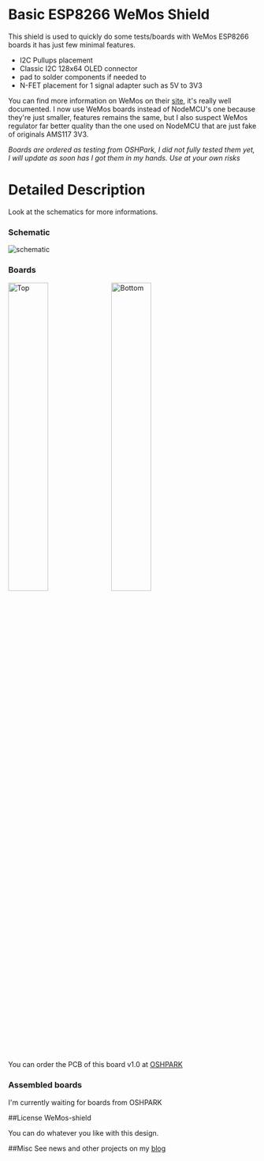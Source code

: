Basic ESP8266 WeMos Shield
==========================

This shield is used to quickly do some tests/boards with WeMos ESP8266 boards it has just few minimal features.
- I2C Pullups placement
- Classic I2C 128x64 OLED connector
- pad to solder components if needed to
- N-FET placement for 1 signal adapter such as 5V to 3V3

You can find more information on WeMos on their [site][1], it's really well documented.
I now use WeMos boards instead of NodeMCU's one because they're just smaller, features remains the same, but I also suspect WeMos regulator far better quality than the one used on NodeMCU that are just fake of originals AMS117 3V3.

*Boards are ordered as testing from OSHPark, I did not fully tested them yet, I will update as soon has I got them in my hands. Use at your own risks*

Detailed Description
====================

Look at the schematics for more informations.

### Schematic  
![schematic](https://raw.githubusercontent.com/hallard/WeMos-shield/master/WeMos-shield-sch.png)  

### Boards  
<img src="https://raw.githubusercontent.com/hallard/WeMos-shield/master/WeMos-shield-top.png" alt="Top" width="40%" height="40%">&nbsp;
<img src="https://raw.githubusercontent.com/hallard/WeMos-shield/master/WeMos-shield-bot.png" alt="Bottom" width="40%" height="40%">&nbsp; 

You can order the PCB of this board v1.0 at [OSHPARK][4]

### Assembled boards

I'm currently waiting for boards from OSHPARK

##License WeMos-shield

You can do whatever you like with this design.

##Misc
See news and other projects on my [blog][2] 
 
[1]: http://www.wemos.cc/wiki/doku.php?id=en:d1_mini
[2]: https://hallard.me
[3]: https://github.com/thibdct/programmateur-fil-pilote-wifi/tree/master/Logiciel/remora
[4]: https://oshpark.com/shared_projects/
[5]: https://www.adafruit.com/product/2471
[6]: https://www.olimex.com/Products/IoT/MOD-WIFI-ESP8266-DEV/
[7]: http://digistump.com/products/145

